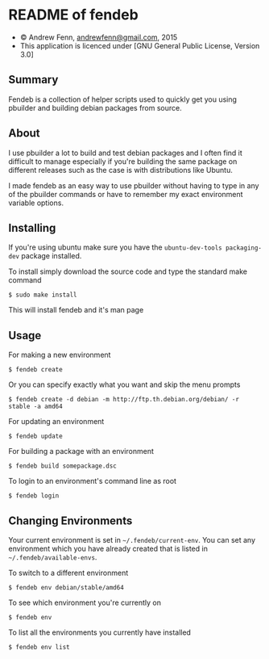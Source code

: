 README of fendeb
=================

* &copy; Andrew Fenn, andrewfenn@gmail.com, 2015
* This application is licenced under [GNU General Public License, Version 3.0]

Summary
-------

Fendeb is a collection of helper scripts used to quickly get you using pbuilder
and building debian packages from source.


About
-----

I use pbuilder a lot to build and test debian packages and I often find
it difficult to manage especially if you're building the same package on
different releases such as the case is with distributions like Ubuntu.

I made fendeb as an easy way to use pbuilder without having to type in any of
the pbuilder commands or have to remember my exact environment variable options.

Installing
----------

If you're using ubuntu make sure you have the ```ubuntu-dev-tools packaging-dev``` package installed.

To install simply download the source code and type the standard make command

    $ sudo make install

This will install fendeb and it's man page

Usage
-----

For making a new environment

    $ fendeb create

Or you can specify exactly what you want and skip the menu prompts

    $ fendeb create -d debian -m http://ftp.th.debian.org/debian/ -r stable -a amd64

For updating an environment

    $ fendeb update

For building a package with an environment

    $ fendeb build somepackage.dsc

To login to an environment's command line as root

    $ fendeb login

Changing Environments
------------

Your current environment is set in `~/.fendeb/current-env`. You can set any
environment which you have already created that is listed in
`~/.fendeb/available-envs`.

To switch to a different environment

    $ fendeb env debian/stable/amd64

To see which environment you're currently on

    $ fendeb env

To list all the environments you currently have installed

    $ fendeb env list
